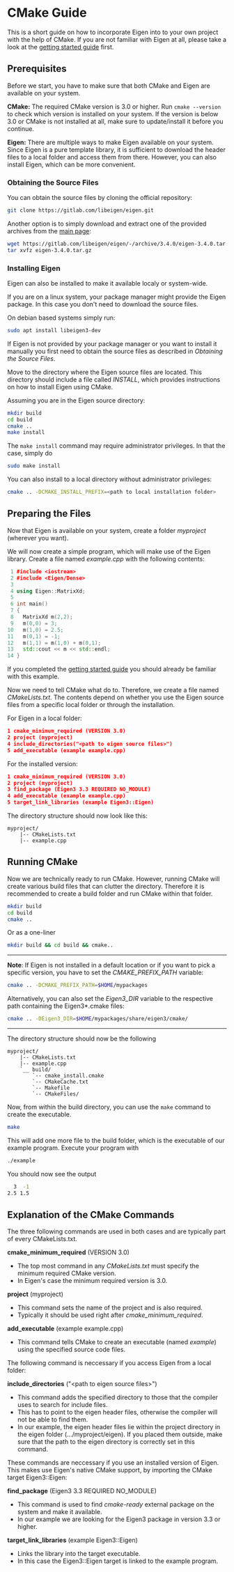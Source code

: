 # CMake Guide

This is a short guide on how to incorporate Eigen into to your own project with the help of CMake. If you are not familiar with Eigen at all, please take a look at the [getting started guide](https://eigen.tuxfamily.org/dox/GettingStarted.html) first.

## Prerequisites

Before we start, you have to make sure that both CMake and Eigen are available on your system. 

**CMake:** The required CMake version is 3.0 or higher. Run ```cmake --version``` to check which version is installed on your system. If the version is below 3.0 or CMake is not installed at all, make sure to update/install it before you continue. 

**Eigen:** There are multiple ways to make Eigen available on your system. Since Eigen is a pure template library, it is sufficient to download the header files to a local folder and access them from there. However, you can also install Eigen, which can be more convenient.

### Obtaining the Source Files

You can obtain the source files by cloning the official repository:
```bash
git clone https://gitlab.com/libeigen/eigen.git
```

Another option is to simply download and extract one of the provided archives from the [main page](https://eigen.tuxfamily.org/index.php?title=Main_Page):
```bash
wget https://gitlab.com/libeigen/eigen/-/archive/3.4.0/eigen-3.4.0.tar.gz
tar xvfz eigen-3.4.0.tar.gz
```

### Installing Eigen

Eigen can also be installed to make it available localy or system-wide. 

If you are on a linux system, your package manager might provide the Eigen package. In this case you don't need to download the source files. 

On debian based systems simply run:
```bash
sudo apt install libeigen3-dev
```

If Eigen is not provided by your package manager or you want to install it manually you first need to obtain the source files as described in *Obtaining the Source Files*. 

Move to the directory where the Eigen source files are located. This directory should include a file called *INSTALL*, which provides instructions on how to install Eigen using CMake.

Assuming you are in the Eigen source directory:
```bash
mkdir build
cd build
cmake ..
make install
```

The ```make install``` command may require administrator privileges. In that the case, simply do 
```bash
sudo make install
```

You can also install to a local directory without administrator privileges:
```bash
cmake .. -DCMAKE_INSTALL_PREFIX=<path to local installation folder>
```

## Preparing the Files

Now that Eigen is available on your system, create a folder *myproject* (wherever you want). 

We will now create a simple program, which will make use of the Eigen library. Create a file named *example.cpp* with the following contents:

```C++
 1 #include <iostream>
 2 #include <Eigen/Dense>
 3
 4 using Eigen::MatrixXd;
 5 
 6 int main()
 7 {
 8   MatrixXd m(2,2);
 9   m(0,0) = 3;
10   m(1,0) = 2.5;
11   m(0,1) = -1;
12   m(1,1) = m(1,0) + m(0,1);
13   std::cout << m << std::endl;
14 }
```

If you completed the [getting started guide](https://eigen.tuxfamily.org/dox/GettingStarted.html) you should already be familiar with this example.

Now we need to tell CMake what do to. Therefore, we create a file named *CMakeLists.txt*. The contents depend on whether you use the Eigen source files from a specific local folder or through the installation.

For Eigen in a local folder:

```cmake
1 cmake_minimum_required (VERSION 3.0)
2 project (myproject)
4 include_directories("<path to eigen source files>")
5 add_executable (example example.cpp)
```

For the installed version:
```cmake
1 cmake_minimum_required (VERSION 3.0)
2 project (myproject)
3 find_package (Eigen3 3.3 REQUIRED NO_MODULE)
4 add_executable (example example.cpp)
5 target_link_libraries (example Eigen3::Eigen)
```

The directory structure should now look like this:
```tree
myproject/
    |-- CMakeLists.txt
    |-- example.cpp
```

## Running CMake

Now we are technically ready to run CMake. However, running CMake will create various build files that can clutter the directory. Therefore it is recommended to create a build folder and run CMake within that folder.

```bash
mkdir build
cd build
cmake ..
```

Or as a one-liner
```bash
mkdir build && cd build && cmake..
```

---
**Note**: If Eigen is not installed in a default location or if you want to pick a specific version, you have to set the *CMAKE_PREFIX_PATH* variable:
```bash
cmake .. -DCMAKE_PREFIX_PATH=$HOME/mypackages
```

Alternatively, you can also set the *Eigen3_DIR* variable to the respective path containing the Eigen3*.cmake files:
```bash
cmake .. -DEigen3_DIR=$HOME/mypackages/share/eigen3/cmake/
```
---
The directory structure should now be the following
```tree
myproject/
    |-- CMakeLists.txt
    |-- example.cpp
    `__ build/
        `-- cmake_install.cmake
        `-- CMakeCache.txt
        `-- Makefile
        `-- CMakeFiles/
```

Now, from within the build directory, you can use the ```make``` command to create the executable.

```bash
make
```

This will add one more file to the build folder, which is the executable of our example program. Execute your program with

```bash
./example
```

You should now see the output

```bash
  3  -1
2.5 1.5
```

## Explanation of the CMake Commands

The three following commands are used in both cases and are typically part of every CMakeLists.txt.

**cmake_minimum_required** (VERSION 3.0)
  - The top most command in any *CMakeLists.txt* must specify the minimum required CMake version.
  - In Eigen's case the minimum required version is 3.0.

**project** (myproject)
  - This command sets the name of the project and is also required.
  - Typically it should be used right after *cmake_minimum_required*.

**add_executable** (example example.cpp)
  - This command tells CMake to create an executable (named *example*) using the specified source code files.

The following command is neccessary if you access Eigen from a local folder:

**include_directories** ("\<path to eigen source files\>")
  - This command adds the specified directory to those that the compiler uses to search for include files.
  - This has to point to the eigen header files, otherwise the compiler will not be able to find them.
  - In our example, the eigen header files lie within the project directory in the eigen folder (.../myproject/eigen). If you placed them outside, make sure that the path to the eigen directory is correctly set in this command.

These commands are neccessary if you use an installed version of Eigen. This makes use Eigen's native CMake support, by importing the CMake target Eigen3::Eigen:

**find_package** (Eigen3 3.3 REQUIRED NO_MODULE)
  - This command is used to find *cmake-ready* external package on the system and make it available.
  - In our example we are looking for the Eigen3 package in version 3.3 or higher.

**target_link_libraries** (example Eigen3::Eigen)
  - Links the library into the target executable.
  - In this case the Eigen3::Eigen target is linked to the example program.
